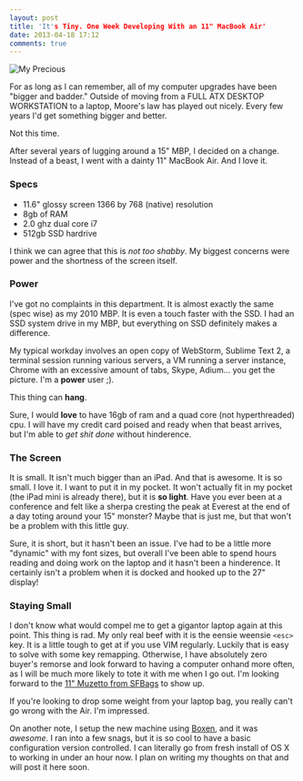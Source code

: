 ```yaml
---
layout: post
title: 'It's Tiny. One Week Developing With an 11" MacBook Air'
date: 2013-04-18 17:12
comments: true
---
```


![My Precious](/images/My-Precious.jpg)

For as long as I can remember, all of my computer upgrades have been "bigger and
badder." Outside of moving from a FULL ATX DESKTOP WORKSTATION to a laptop,
Moore's law has played out nicely. Every few years I'd get something bigger and
better.

Not this time.

After several years of lugging around a 15" MBP, I decided on a change. Instead
of a beast, I went with a dainty 11" MacBook Air. And I love it.

### Specs

- 11.6" glossy screen 1366 by 768 (native) resolution
- 8gb of RAM
- 2.0 ghz dual core i7
- 512gb SSD hardrive

I think we can agree that this is _not too shabby_. My biggest concerns were
power and the shortness of the screen itself.

### Power

I've got no complaints in this department. It is almost exactly the same (spec
wise) as my 2010 MBP. It is even a touch faster with the SSD. I had an SSD
system drive in my MBP, but everything on SSD definitely makes a difference.

My typical workday involves an open copy of WebStorm, Sublime Text 2, a terminal
session running various servers, a VM running a server instance, Chrome with an
excessive amount of tabs, Skype, Adium... you get the picture. I'm a **power**
user ;).

This thing can **hang**.

Sure, I would **love** to have 16gb of ram and a quad core (not hyperthreaded)
cpu. I will have my credit card poised and ready when that beast arrives, but
I'm able to _get shit done_ without hinderence.

### The Screen

It is small. It isn't much bigger than an iPad. And that is awesome. It is so
small. I love it. I want to put it in my pocket. It won't actually fit in my
pocket (the iPad mini is already there), but it is **so light**. Have you ever
been at a conference and felt like a sherpa cresting the peak at Everest at the
end of a day toting around your 15" monster? Maybe that is just me, but that
won't be a problem with this little guy.

Sure, it is short, but it hasn't been an issue. I've had to be a little more
"dynamic" with my font sizes, but overall I've been able to spend hours reading
and doing work on the laptop and it hasn't been a hinderence. It certainly isn't
a problem when it is docked and hooked up to the 27" display!

### Staying Small

I don't know what would compel me to get a gigantor laptop again at this point.
This thing is rad. My only real beef with it is the eensie weensie `<esc>` key. It
is a little tough to get at if you use VIM regularly. Luckily that is easy to
solve with some key remapping. Otherwise, I have absolutely zero buyer's remorse
and look forward to having a computer onhand more often, as I will be much more
likely to tote it with me when I go out. I'm looking forward to the [11" Muzetto
from SFBags](http://sfbags.com/products/muzetto/muzetto.php) to show up.

If you're looking to drop some weight from your laptop bag, you really can't go
wrong with the Air. I'm impressed.

On another note, I setup the new machine using
[Boxen](http://boxen.github.com/), and it was _awesome_. I ran into a few snags,
but it is so cool to have a basic configuration version controlled. I can
literally go from fresh install of OS X to working in under an hour now. I plan
on writing my thoughts on that and will post it here soon.
